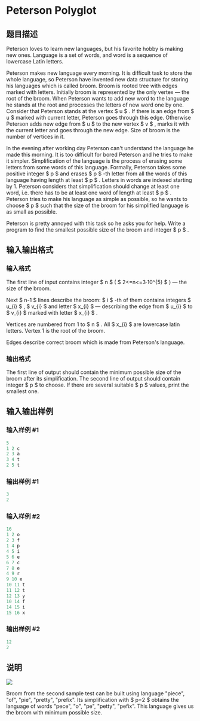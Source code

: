 # Peterson Polyglot

## 题目描述

Peterson loves to learn new languages, but his favorite hobby is making new ones. Language is a set of words, and word is a sequence of lowercase Latin letters.

Peterson makes new language every morning. It is difficult task to store the whole language, so Peterson have invented new data structure for storing his languages which is called broom. Broom is rooted tree with edges marked with letters. Initially broom is represented by the only vertex — the root of the broom. When Peterson wants to add new word to the language he stands at the root and processes the letters of new word one by one. Consider that Peterson stands at the vertex $ u $ . If there is an edge from $ u $ marked with current letter, Peterson goes through this edge. Otherwise Peterson adds new edge from $ u $ to the new vertex $ v $ , marks it with the current letter and goes through the new edge. Size of broom is the number of vertices in it.

In the evening after working day Peterson can't understand the language he made this morning. It is too difficult for bored Peterson and he tries to make it simpler. Simplification of the language is the process of erasing some letters from some words of this language. Formally, Peterson takes some positive integer $ p $ and erases $ p $ -th letter from all the words of this language having length at least $ p $ . Letters in words are indexed starting by 1. Peterson considers that simplification should change at least one word, i.e. there has to be at least one word of length at least $ p $ . Peterson tries to make his language as simple as possible, so he wants to choose $ p $ such that the size of the broom for his simplified language is as small as possible.

Peterson is pretty annoyed with this task so he asks you for help. Write a program to find the smallest possible size of the broom and integer $ p $ .

## 输入输出格式

### 输入格式

The first line of input contains integer $ n $ ( $ 2<=n<=3·10^{5} $ ) — the size of the broom.

Next $ n-1 $ lines describe the broom: $ i $ -th of them contains integers $ u_{i} $ , $ v_{i} $ and letter $ x_{i} $ — describing the edge from $ u_{i} $ to $ v_{i} $ marked with letter $ x_{i} $ .

Vertices are numbered from 1 to $ n $ . All $ x_{i} $ are lowercase latin letters. Vertex 1 is the root of the broom.

Edges describe correct broom which is made from Peterson's language.

### 输出格式

The first line of output should contain the minimum possible size of the broom after its simplification. The second line of output should contain integer $ p $ to choose. If there are several suitable $ p $ values, print the smallest one.

## 输入输出样例

### 输入样例 #1

```cpp
5
1 2 c
2 3 a
3 4 t
2 5 t

```
### 输出样例 #1

```cpp
3
2

```
### 输入样例 #2

```cpp
16
1 2 o
2 3 f
1 4 p
4 5 i
5 6 e
6 7 c
7 8 e
4 9 r
9 10 e
10 11 t
11 12 t
12 13 y
10 14 f
14 15 i
15 16 x

```
### 输出样例 #2

```cpp
12
2

```
## 说明

![](https://cdn.luogu.com.cn/upload/vjudge_pic/CF778C/f15fa0cc8758e6866285fb29653e592b9e8e324d.png)

Broom from the second sample test can be built using language "piece", "of", "pie", "pretty", "prefix". Its simplification with $ p=2 $ obtains the language of words "pece", "o", "pe", "petty", "pefix". This language gives us the broom with minimum possible size.

